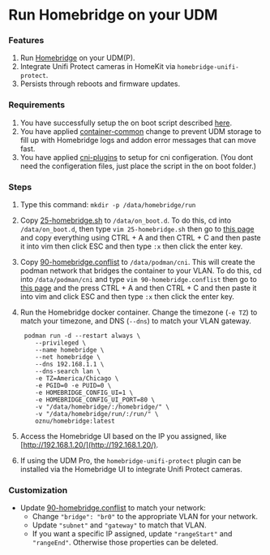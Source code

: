 # Run Homebridge on your UDM

### Features

1. Run [Homebridge](https://homebridge.io/) on your UDM(P).
2. Integrate Unifi Protect cameras in HomeKit via `homebridge-unifi-protect`.
3. Persists through reboots and firmware updates.

### Requirements

1. You have successfully setup the on boot script described [here](https://github.com/unifi-utilities/unifios-utilities/tree/main/on-boot-script).
2. You have applied [container-common](https://github.com/unifi-utilities/unifios-utilities/tree/main/container-common) change to prevent UDM storage to fill up with Homebridge logs and addon error messages that can move fast.
3. You have applied [cni-plugins](https://github.com/unifi-utilities/unifios-utilities/tree/main/cni-plugins "cni-plugins") to setup for cni configeration. (You dont need the configeration files, just place the script in the on boot folder.)

### Steps

1. Type this command: `mkdir -p /data/homebridge/run`
2. Copy [25-homebridge.sh](on_boot.d/25-homebridge.sh) to `/data/on_boot.d`. To do this, cd into `/data/on_boot.d`, then type `vim 25-homebridge.sh` then go to [this page](https://raw.githubusercontent.com/unifi-utilities/unifios-utilities/main/homebridge/on_boot.d/25-homebridge.sh "this page") and copy everything using CTRL + A and then CTRL + C and then paste it into vim then click ESC and then type `:x` then click the enter key.
3. Copy [90-homebridge.conflist](cni/90-homebridge.conflist) to `/data/podman/cni`. This will create the podman network that bridges the container to your VLAN. To do this, cd into `/data/podman/cni` and type `vim 90-homebridge.conflist` then go to [this page](https://raw.githubusercontent.com/unifi-utilities/unifios-utilities/main/homebridge/cni/90-homebridge.conflist "this page") and the press CTRL + A and then CTRL + C and then paste it into vim and click ESC and then type `:x` then click the enter key.
4. Run the Homebridge docker container. Change the timezone (`-e TZ`) to match your timezone, and DNS (`--dns`) to match your VLAN gateway.

   ```shell script
    podman run -d --restart always \
       --privileged \
       --name homebridge \
       --net homebridge \
       --dns 192.168.1.1 \
       --dns-search lan \
       -e TZ=America/Chicago \
       -e PGID=0 -e PUID=0 \
       -e HOMEBRIDGE_CONFIG_UI=1 \
       -e HOMEBRIDGE_CONFIG_UI_PORT=80 \
       -v "/data/homebridge/:/homebridge/" \
       -v "/data/homebridge/run/:/run/" \
       oznu/homebridge:latest
   ```

5. Access the Homebridge UI based on the IP you assigned, like [http://192.168.1.20/](http://192.168.1.20/).
6. If using the UDM Pro, the `homebridge-unifi-protect` plugin can be installed via the Homebridge UI to integrate Unifi Protect cameras.

### Customization

- Update [90-homebridge.conflist](cni/90-homebridge.conflist) to match your network:
  - Change `"bridge": "br0"` to the appropriate VLAN for your network.
  - Update `"subnet"` and `"gateway"` to match that VLAN.
  - If you want a specific IP assigned, update `"rangeStart"` and `"rangeEnd"`. Otherwise those properties can be deleted.
